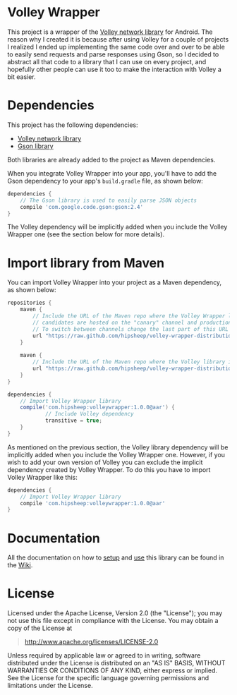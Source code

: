 # Volley Wrapper
This project is a wrapper of the [Volley network library](http://developer.android.com/training/volley/index.html) for Android. The reason why I created it is because after using Volley for a couple of projects I realized I ended up implementing the same code over and over to be able to easily send requests and parse responses using Gson, so I decided to abstract all that code to a library that I can use on every project, and hopefully other people can use it too to make the interaction with Volley a bit easier.

# Dependencies
This project has the following dependencies:

* [Volley network library](http://developer.android.com/training/volley/index.html)
* [Gson library](https://github.com/google/gson)

Both libraries are already added to the project as Maven dependencies.

When you integrate Volley Wrapper into your app, you'll have to add the Gson dependency to your app's `build.gradle` file, as shown below:

```gradle
dependencies {
	// The Gson library is used to easily parse JSON objects
	compile 'com.google.code.gson:gson:2.4'
}
```

The Volley dependency will be implicitly added when you include the Volley Wrapper one (see the section below for more details).

# Import library from Maven
You can import Volley Wrapper into your project as a Maven dependency, as shown below:

```gradle
repositories {
	maven {
		// Include the URL of the Maven repo where the Volley Wrapper library is published. Release 
		// candidates are hosted on the "canary" channel and production releases on the "release" one. 
		// To switch between channels change the last part of this URL to "canary" or "release"
		url "https://raw.github.com/hipsheep/volley-wrapper-distribution/release"
	}
	
	maven {
		// Include the URL of the Maven repo where the Volley library is published.
		url "https://raw.github.com/hipsheep/volley-wrapper-distribution/volley"
	}
}

dependencies {
	// Import Volley Wrapper library
	compile('com.hipsheep:volleywrapper:1.0.0@aar') {
	        // Include Volley dependency
	        transitive = true;
    }
}
```

As mentioned on the previous section, the Volley library dependency will be implicitly added when you include the Volley Wrapper one. However, if you wish to add your own version of Volley you can exclude the implicit dependency created by Volley Wrapper. To do this you have to import Volley Wrapper like this:

```gradle
dependencies {
	// Import Volley Wrapper library
	compile 'com.hipsheep:volleywrapper:1.0.0@aar'
}
```

# Documentation
All the documentation on how to [setup](https://github.com/hipsheep/volley-wrapper/wiki/2.-Setup) and [use](https://github.com/hipsheep/volley-wrapper/wiki/3.-Usage) this library can be found in the [Wiki](https://github.com/hipsheep/volley-wrapper/wiki).

# License
Licensed under the Apache License, Version 2.0 (the "License"); you may not use this file except in compliance with the License. You may obtain a copy of the License at

> http://www.apache.org/licenses/LICENSE-2.0

Unless required by applicable law or agreed to in writing, software distributed under the License is distributed on an "AS IS" BASIS, WITHOUT WARRANTIES OR CONDITIONS OF ANY KIND, either express or implied. See the License for the specific language governing permissions and limitations under the License.
